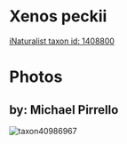 
Xenos peckii
============
  
[iNaturalist taxon id: 1408800](https://www.inaturalist.org/taxa/1408800)
# Photos

## by: Michael Pirrello
  
![taxon40986967](https://inaturalist-open-data.s3.amazonaws.com/photos/44611352/medium.jpg)